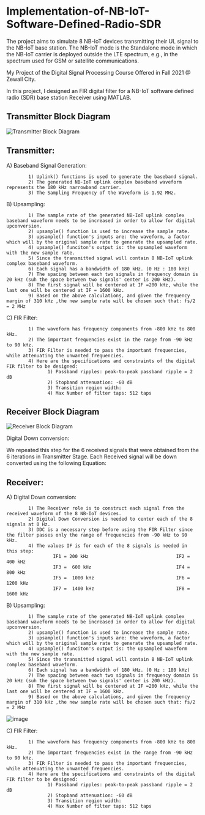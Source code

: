 # Implementation-of-NB-IoT-Software-Defined-Radio-SDR
The project aims to simulate 8 NB-IoT devices transmitting their UL signal to the NB-IoT base station. The NB-IoT mode is the Standalone mode in which the NB-IoT carrier is deployed outside the LTE spectrum, e.g., in the spectrum used for GSM or satellite communications.


My Project of the Digital Signal Processing Course Offered in Fall 2021 @ Zewail City.

In this project, I designed an FIR digital filter for a NB-IoT software defined radio (SDR) base station Receiver using MATLAB.


## Transmitter Block Diagram <a name="Transmitter Block Diagram"></a>
![Transmitter Block Diagram](https://user-images.githubusercontent.com/58476343/220173214-f8e2fe8f-5dff-40a1-9988-98edfeac9e6b.png)



## Transmitter:
A) Baseband Signal Generation:

            1) Uplink() functions is used to generate the baseband signal.
            2) The generated NB-IoT uplink complex baseband waveform represents the 180 kHz narrowband carrier.
            3) The Sampling Frequency of the Waveform is 1.92 MHz.

B) Upsampling:

            1) The sample rate of the generated NB-IoT uplink complex baseband waveform needs to be increased in order to allow for digital upconversion.
            2) upsample() function is used to increase the sample rate. 
            3) upsample() function's inputs are: the waveform, a factor which will by the original sample rate to generate the upsampled rate.
            4) upsample() funciton's output is: the upsampled waveform with the new sample rate.
            5) Since the transmitted signal will contain 8 NB-IoT uplink complex baseband waveform.
            6) Each signal has a bandwidth of 180 kHz. (0 Hz : 180 kHz)
            7) The spacing between each two signals in frequency domain is 20 kHz (suh the space between two signals' center is 200 kHz).
            8) The first signal will be centered at IF =200 kHz, while the last one will be centered at IF = 1600 kHz.
            9) Based on the above calculations, and given the frequency margin of 310 kHz ,the new sample rate will be chosen such that: fs/2 = 2 MHz
                                                                      
C) FIR Filter:

            1) The waveform has frequency components from -800 kHz to 800 kHz. 
            2) The important frequencies exist in the range from -90 kHz to 90 kHz.
            3) FIR Filter is needed to pass the important frequencies, while attenuating the unwanted frequencies.
            4) Here are the specifications and constraints of the digital FIR filter to be designed:
                   1) Passband ripples: peak-to-peak passband ripple = 2 dB  
                   2) Stopband attenuation: -60 dB
                   3) Transition region width: 
                   4) Max Number of filter taps: 512 taps  
   





## Receiver Block Diagram <a name="Receiver Block Diagram"></a>
![Receiver Block Diagram](https://user-images.githubusercontent.com/58476343/220173238-3c739147-a904-4276-9461-36a84f1439cf.png)



Digital Down conversion:





We repeated this step for the 6 received signals that were obtained from the 6 iterations in Transmitter Stage.
Each Received signal will be down converted using the following Equation:


## Receiver:
A) Digital Down conversion:

            1) The Receiver role is to construct each signal from the received waveform of the 8 NB-IoT devices.
            2) Digital Down Conversion is needed to center each of the 8 signals at 0 Hz.
            3) DDC is a necessary step before using the FIR Filter since the filter passes only the range of frequencies from -90 kHz to 90 kHz.
            4) The values IF is for each of the 8 signals is needed in this step:
                     IF1 = 200 kHz                                IF2 = 400 kHz
                     IF3 =  600 kHz                               IF4 = 800 kHz
                     IF5 =  1000 kHz                              IF6 = 1200 kHz
                     IF7 =  1400 kHz                              IF8 = 1600 kHz
            
            
B) Upsampling:

            1) The sample rate of the generated NB-IoT uplink complex baseband waveform needs to be increased in order to allow for digital upconversion.
            2) upsample() function is used to increase the sample rate. 
            3) upsample() function's inputs are: the waveform, a factor which will by the original sample rate to generate the upsampled rate.
            4) upsample() funciton's output is: the upsampled waveform with the new sample rate.
            5) Since the transmitted signal will contain 8 NB-IoT uplink complex baseband waveform.
            6) Each signal has a bandwidth of 180 kHz. (0 Hz : 180 kHz)
            7) The spacing between each two signals in frequency domain is 20 kHz (suh the space between two signals' center is 200 kHz).
            8) The first signal will be centered at IF =200 kHz, while the last one will be centered at IF = 1600 kHz.
            9) Based on the above calculations, and given the frequency margin of 310 kHz ,the new sample rate will be chosen such that: fs/2 = 2 MHz
  
![image](https://user-images.githubusercontent.com/58476343/220175013-6118c267-898e-4885-a632-0ebc739335ec.png)

C) FIR Filter:

            1) The waveform has frequency components from -800 kHz to 800 kHz. 
            2) The important frequencies exist in the range from -90 kHz to 90 kHz.
            3) FIR Filter is needed to pass the important frequencies, while attenuating the unwanted frequencies.
            4) Here are the specifications and constraints of the digital FIR filter to be designed:
                   1) Passband ripples: peak-to-peak passband ripple = 2 dB  
                   2) Stopband attenuation: -60 dB
                   3) Transition region width: 
                   4) Max Number of filter taps: 512 taps  
